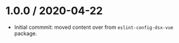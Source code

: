1.0.0 / 2020-04-22
==================

- Initial commmit: moved content over from `eslint-config-dsx-vue` package.
